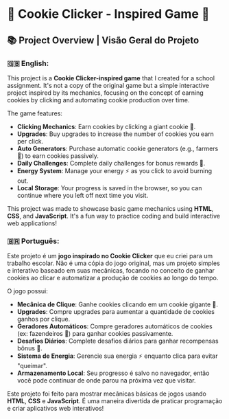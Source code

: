 # 🍪 Cookie Clicker - Inspired Game 🍪

## 📚 Project Overview | Visão Geral do Projeto

### 🇬🇧 English:

This project is a **Cookie Clicker-inspired game** that I created for a school assignment. It's not a copy of the original game but a simple interactive project inspired by its mechanics, focusing on the concept of earning cookies by clicking and automating cookie production over time.

The game features:
- **Clicking Mechanics**: Earn cookies by clicking a giant cookie 🍪.
- **Upgrades**: Buy upgrades to increase the number of cookies you earn per click.
- **Auto Generators**: Purchase automatic cookie generators (e.g., farmers 🌾) to earn cookies passively.
- **Daily Challenges**: Complete daily challenges for bonus rewards 🎉.
- **Energy System**: Manage your energy ⚡ as you click to avoid burning out.
- **Local Storage**: Your progress is saved in the browser, so you can continue where you left off next time you visit.

This project was made to showcase basic game mechanics using **HTML**, **CSS**, and **JavaScript**. It's a fun way to practice coding and build interactive web applications!

### 🇧🇷 Português:

Este projeto é um **jogo inspirado no Cookie Clicker** que eu criei para um trabalho escolar. Não é uma cópia do jogo original, mas um projeto simples e interativo baseado em suas mecânicas, focando no conceito de ganhar cookies ao clicar e automatizar a produção de cookies ao longo do tempo.

O jogo possui:
- **Mecânica de Clique**: Ganhe cookies clicando em um cookie gigante 🍪.
- **Upgrades**: Compre upgrades para aumentar a quantidade de cookies ganhos por clique.
- **Geradores Automáticos**: Compre geradores automáticos de cookies (ex: fazendeiros 🌾) para ganhar cookies passivamente.
- **Desafios Diários**: Complete desafios diários para ganhar recompensas bônus 🎉.
- **Sistema de Energia**: Gerencie sua energia ⚡ enquanto clica para evitar "queimar".
- **Armazenamento Local**: Seu progresso é salvo no navegador, então você pode continuar de onde parou na próxima vez que visitar.

Este projeto foi feito para mostrar mecânicas básicas de jogos usando **HTML**, **CSS** e **JavaScript**. É uma maneira divertida de praticar programação e criar aplicativos web interativos!
